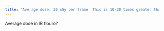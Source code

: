 ```yaml
---
title: "Average dose: 30 mGy per frame  This is 10-20 times greater than in GI flouro  Focal spot is 0.6, kvp 50-80, mA is 5 (low)  you recieve 0.1% what the patient gets at 1 meter  Pts who get 2-5 Gy should be warned to watch for burns  Pts who get &gt;5 Gy needs to be documented and the physicist should review what happened  Spatial Resolution: -in FPD the resolution depends on the size of the detector elements. This is defined as pitch -the Fill Factor is the amount of the detector element that is actually sensitive to radiation Fillfactor = Sensitive area/pitch The small the detector element the better the resolution but the less sensitive it is to radiation and so the dose usually increases."
---
```

Average dose in IR flouro?

